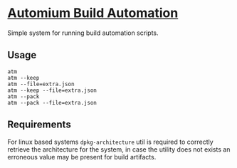 # [Automium Build Automation](http://automium.com)

Simple system for running build automation scripts.

## Usage

    atm
    atm --keep
    atm --file=extra.json
    atm --keep --file=extra.json
    atm --pack
    atm --pack --file=extra.json

## Requirements

For linux based systems `dpkg-architecture` util is required to correctly retrieve the architecture for the system,
in case the utility does not exists an erroneous value may be present for build artifacts.
